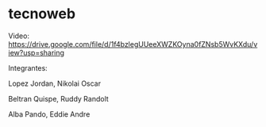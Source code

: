 # tecnoweb
Video: https://drive.google.com/file/d/1f4bzlegUUeeXWZKOyna0fZNsb5WvKXdu/view?usp=sharing

Integrantes: 
  
  Lopez Jordan, Nikolai Oscar
  
  Beltran Quispe, Ruddy Randolt
  
  Alba Pando, Eddie Andre
